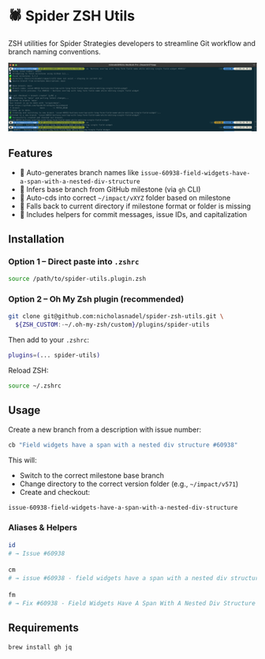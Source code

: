 # 🕷️ Spider ZSH Utils

ZSH utilities for Spider Strategies developers to streamline Git workflow and branch naming conventions.

![Demo](demo.png)

## Features

- 🧠 Auto-generates branch names like `issue-60938-field-widgets-have-a-span-with-a-nested-div-structure`
- 📌 Infers base branch from GitHub milestone (via `gh` CLI)
- 📁 Auto-cds into correct `~/impact/vXYZ` folder based on milestone
- 🧭 Falls back to current directory if milestone format or folder is missing
- 📝 Includes helpers for commit messages, issue IDs, and capitalization


## Installation

### Option 1 – Direct paste into `.zshrc`

```zsh
source /path/to/spider-utils.plugin.zsh
```

### Option 2 – Oh My Zsh plugin (recommended)

```bash
git clone git@github.com:nicholasnadel/spider-zsh-utils.git \
  ${ZSH_CUSTOM:-~/.oh-my-zsh/custom}/plugins/spider-utils
```

Then add to your `.zshrc`:

```zsh
plugins=(... spider-utils)
```

Reload ZSH:

```zsh
source ~/.zshrc
```

## Usage

Create a new branch from a description with issue number:

```zsh
cb "Field widgets have a span with a nested div structure #60938"
```

This will:

- Switch to the correct milestone base branch
- Change directory to the correct version folder (e.g., `~/impact/v571`)
- Create and checkout:

```bash
issue-60938-field-widgets-have-a-span-with-a-nested-div-structure
```

### Aliases & Helpers

```zsh
id
# → Issue #60938

cm
# → issue #60938 - field widgets have a span with a nested div structure

fm
# → Fix #60938 - Field Widgets Have A Span With A Nested Div Structure
```

## Requirements

```bash
brew install gh jq
```